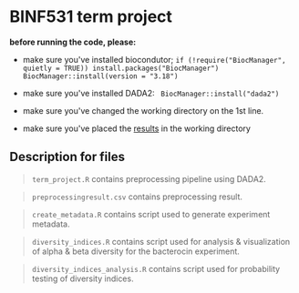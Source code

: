 # BINF531 term project

**before running the code, please:**
- make sure you've installed biocondutor;
 ``if (!require("BiocManager", quietly = TRUE))
  install.packages("BiocManager")
BiocManager::install(version = "3.18")``

- make sure you've installed DADA2:
`` BiocManager::install("dada2")``

- make sure you've changed the working directory on the 1st line.

- make sure you've placed the [results](https://drive.google.com/drive/folders/1ZSMh-QzIVVQmPsmO3HnX2cv8G53r1yc8?usp=drive_link) in the working directory

## Description for files

> ``term_project.R`` contains preprocessing pipeline using DADA2.

> ``preprocessingresult.csv`` contains preprocessing result.

> ``create_metadata.R`` contains script used to generate experiment metadata.

> ``diversity_indices.R`` contains script used for analysis & visualization of alpha & beta diversity for the bacterocin experiment.

> ``diversity_indices_analysis.R`` contains script used for probability testing of diversity indices.
